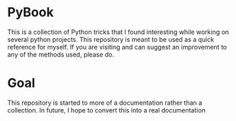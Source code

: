 # PyBook
This is a collection of Python tricks that I found interesting while working on several python projects. This repository is meant to be used as a quick reference for myself. If you are visiting and can suggest an improvement to any of the methods used, please do.

# Goal
This repository is started to more of a documentation rather than a collection. In future, I hope to convert this into a real documentation
